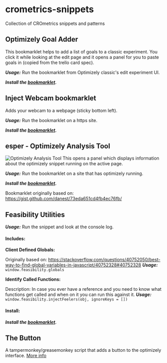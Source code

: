 # crometrics-snippets
Collection of CROmetrics snippets and patterns

## Optimizely Goal Adder
This bookmarklet helps to add a list of goals to a classic experiment. You click it while looking at the edit page and it opens a panel for you to paste goals in (copied from the trello card spec).

***Usage:*** Run the bookmarklet from Optimizely classic's edit experiment UI.

***Install the <a href="javascript:fetch('https://crometrics.github.io/crometrics-snippets/goal-adder/goals.min.js').then(r=>r.text()).then(t=>new Function(t)())">bookmarklet</a>.***

## Inject Webcam bookmarklet
Adds your webcam to a webpage (sticky bottom left).

***Usage:*** Run the bookmarklet on a https site.

***Install the <a href="javascript:fetch('https://crometrics.github.io/crometrics-snippets/webcam/init.js').then(r=>r.text()).then(t=>new Function(t)())">bookmarklet</a>.***

## esper - Optimizely Analysis Tool
![Optimizely Analysis Tool](http://i.imgur.com/c1dmh17.png)
This opens a panel which displays information about the optimizely snippet running on the active page.

***Usage:*** Run the bookmarklet on a site that has optimizely running.

***Install the <a href="javascript:fetch('https://crometrics.github.io/crometrics-snippets/esper/esper.min.js').then(r=>r.text()).then(t=>new Function(t)())">bookmarklet</a>.***

Bookmarklet originally based on: https://gist.github.com/danest/73eda651cd4fb4ec76fb/

## Feasibility Utilities
***Usage:*** Run the snippet and look at the console log.

#### Includes:

**Client Defined Globals:**

Originally based on: https://stackoverflow.com/questions/40752050/best-way-to-find-global-variables-in-javascript/40752328#40752328
***Usage:*** `window.feasibility.globals`

**Identify Called Functions:**

Description: In case you ever have a reference and you need to know what functions get called and when on it you can run this against it.
***Usage:*** `window.feasibility.injectFeelers(obj, ignoreKeys = [])`

#### Install:
***Install the <a href="javascript:fetch('https://crometrics.github.io/crometrics-snippets/feasibility/utilities.min.js').then(r=>r.text()).then(t=>new Function(t)())">bookmarklet</a>.***

## The Button
A tampermonkey/greasemonkey script that adds a button to the optimizely interface. [More info](/the-button)